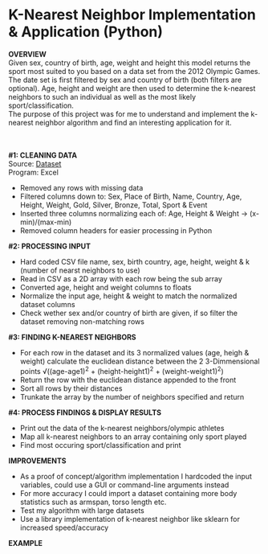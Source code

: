 # K-Nearest Neighbor Implementation & Application (Python)

**OVERVIEW**<br>
Given sex, country of birth, age, weight and height this model returns the sport most suited to you based on a data set from the 2012 Olympic Games.
The date set is first filtered by sex and country of birth (both filters are optional). Age, height and weight are then used to determine the k-nearest neighbors to such an individual as well as the most likely sport/classification.
<br>
The purpose of this project was for me to understand and implement the k-nearest neighbor algorithm and find an interesting application for it.
<br>
<br>
<br>

**#1: CLEANING DATA**
<br>
Source: [Dataset](https://www.theguardian.com/sport/datablog/2012/aug/07/olympics-2012-athletes-age-weight-height#data)
<br>
Program: Excel
* Removed any rows with missing data
* Filtered columns down to: Sex, Place of Birth, Name, Country, Age, Height, Weight, Gold, Silver, Bronze, Total, Sport & Event
* Inserted three columns normalizing each of: Age, Height & Weight -> (x-min)/(max-min)
* Removed column headers for easier processing in Python

**#2: PROCESSING INPUT**
* Hard coded CSV file name, sex, birth country, age, height, weight & k (number of nearst neighbors to use)
* Read in CSV as a 2D array with each row being the sub array
* Converted age, height and weight columns to floats
* Normalize the input age, height & weight to match the normalized dataset columns
* Check wether sex and/or country of birth are given, if so filter the dataset removing non-matching rows

**#3: FINDING K-NEAREST NEIGHBORS**
* For each row in the dataset and its 3 normalized values (age, heigh & weight) calculate the euclidean distance between the 2 3-Dimmensional points
&radic;((age-age1)<sup>2</sup> + (height-height1)<sup>2</sup> + (weight-weight1)<sup>2</sup>)
* Return the row with the euclidean distance appended to the front
* Sort all rows by their distances
* Trunkate the array by the number of neighbors specified and return

**#4: PROCESS FINDINGS & DISPLAY RESULTS**
* Print out the data of the k-nearest neighbors/olympic athletes
* Map all k-nearest neighbors to an array containing only sport played
* Find most occuring sport/classification and print

**IMPROVEMENTS**
* As a proof of concept/algorithm implementation I hardcoded the input variables, could use a GUI or command-line arguments instead
* For more accuracy I could import a dataset containing more body statistics such as armspan, torso length etc.
* Test my algorithm with large datasets
* Use a library implementation of k-nearest neighbor like sklearn for increased speed/accuracy

**EXAMPLE**



